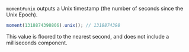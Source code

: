 `moment#unix` outputs a Unix timestamp (the number of seconds since the Unix Epoch).

```javascript
moment(1318874398806).unix(); // 1318874398
```

This value is floored to the nearest second, and does not include a milliseconds component.
